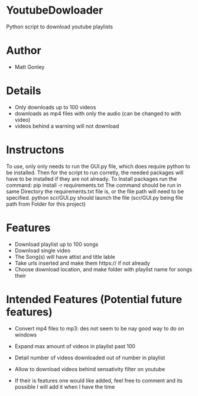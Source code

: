 # YoutubeDowloader
Python script to download youtube playlists

# Author
* Matt Gonley

# Details
* Only downloads up to 100 videos
* downloads as mp4 files with only the audio (can be changed to with video)
* videos behind a warning will not download

# Instructons
To use, only only needs to run the GUI.py file, which does require python to be installed. Then for the script to run corretly, the needed packages will have to be installed if they are not already. 
To Install packages run the command: pip install -r requirements.txt
The command should be run in same Directory the requirements.txt file is, or the file path will need to be specified.
python scr/GUI.py should launch the file (scr/GUI.py being file path from Folder for this project)

# Features
* Download playlist up to 100 songs
* Download single video
* The Song(s) will have attist and title lable
* Take urls inserted and make them https:// if not already
* Choose download location, and make folder with playlist name for songs their

# Intended Features (Potential future features)
* Convert mp4 files to mp3: des not seem to be nay good way to do on windows
* Expand max amount of videos in playlist past 100
* Detail number of videos downloaded out of number in playlist
* Allow to download videos behind sensativity filter on youtube


* If their is features one would like added, feel free to comment and its possible I will add it when I have the time
